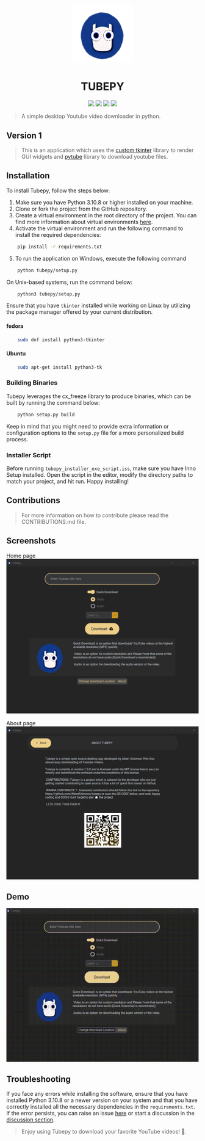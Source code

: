 <div align="center">
<h1>
<img width="160" height="150" src="assets/new_tubepy_logo.png"/>
</h1>
<h1>TUBEPY</h1> 
</div>
<p align="center"> <img src="https://img.shields.io/badge/Version-1.0.0-blue.svg"> <img src="https://img.shields.io/badge/Python-3.10.8-blue.svg"> <img src="https://img.shields.io/badge/Platform-Linux%20%7C%20Windows%20%7C%20MacOS-blue.svg"> <img src="https://img.shields.io/badge/Status-Active-green.svg"> </p>

> A simple desktop Youtube video downloader in python.

## Version 1

> This is an application which uses the [custom tkinter](https://github.com/TomSchimansky/CustomTkinter) library to render GUI widgets and [pytube](https://pytube.io/en/latest/) library to download youtube files.

## Installation

To install Tubepy, follow the steps below:

1. Make sure you have Python 3.10.8 or higher installed on your machine.
2. Clone or fork the project from the GitHub repository.
3. Create a virtual environment in the root directory of the project. You can find more information about virtual environments [here](https://www.geeksforgeeks.org/python-virtual-environment/).
4. Activate the virtual environment and run the following command to install the required dependencies:

```bash
    pip install -r requirements.txt 
```

5. To run the application on Windows, execute the following command

```bash
    python tubepy/setup.py 
```

On Unix-based systems, run the command below:

```bash
    python3 tubepy/setup.py 
```

Ensure that you have ``tkinter`` installed while working on Linux by utilizing the package manager offered by your current distribution.

#### fedora

```bash 
    sudo dnf install python3-tkinter
```

#### Ubuntu

```bash
    sudo apt-get install python3-tk
```

### Building Binaries

Tubepy leverages the cx_freeze library to produce binaries, which can be built by running the command below:

```bash
    python setup.py build
```

Keep in mind that you might need to provide extra information or configuration options to the ``setup.py`` file for a more personalized build process.

### Installer Script

Before running ``tubepy_installer_exe_script.iss``, make sure you have Inno Setup installed. Open the script in the editor, modify the directory paths to match your project, and hit run. Happy installing!

## Contributions

> For more information on how to contribute please read the CONTRIBUTIONS.md file.

## Screenshots

Home page
![Home Page](https://github.com/AlbertSolomon/tubepy/blob/main/assets/screenshots/home%20page.png)

About page
![About Page](https://github.com/AlbertSolomon/tubepy/blob/main/assets/screenshots/about%20page.png)

## Demo

![Demo](https://github.com/AlbertSolomon/tubepy/blob/main/assets/demo.gif)

## Troubleshooting

If you face any errors while installing the software, ensure that you have installed Python 3.10.8 or a newer version on your system and that you have correctly installed all the necessary dependencies in the ``requirements.txt``. If the error persists, you can raise an issue [here](https://github.com/AlbertSolomon/tubepy/issues) or start a discussion in the [discussion section](https://github.com/AlbertSolomon/tubepy/discussions).

> Enjoy using Tubepy to download your favorite YouTube videos! 🍾.
